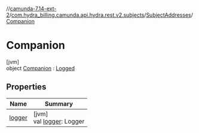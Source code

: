 //[camunda-7.14-ext-2](../../../../index.md)/[com.hydra_billing.camunda.api.hydra.rest.v2.subjects](../../index.md)/[SubjectAddresses](../index.md)/[Companion](index.md)

# Companion

[jvm]\
object [Companion](index.md) : [Logged](../../../com.hydra_billing.camunda.Logger/-logged/index.md)

## Properties

| Name | Summary |
|---|---|
| [logger](logger.md) | [jvm]<br>val [logger](logger.md): Logger |
